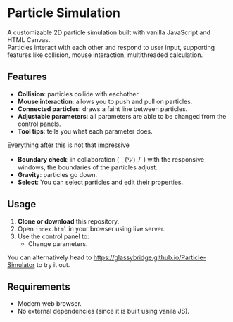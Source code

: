 # Particle Simulation

A customizable 2D particle simulation built with vanilla JavaScript and HTML Canvas.  
Particles interact with each other and respond to user input, supporting features like collision, mouse interaction, multithreaded calculation.

## Features

- **Collision**: particles collide with eachother
- **Mouse interaction**: allows you to push and pull on particles.
- **Connected particles**: draws a faint line between particles.
- **Adjustable parameters**: all parameters are able to be changed from the control panels.
- **Tool tips**: tells you what each parameter does.

Everything after this is not that impressive

- **Boundary check**: in collaboration (¯\_(ツ)_/¯) with the responsive windows, the boundaries of the particles adjust.
- **Gravity**: particles go down.
- **Select**: You can select particles and edit their properties.

## Usage

1. **Clone or download** this repository.
2. Open `index.html` in your browser using live server.
3. Use the control panel to:
   - Change parameters.

You can alternatively head to https://glassybridge.github.io/Particle-Simulator to try it out.

## Requirements

- Modern web browser.
- No external dependencies (since it is built using vanila JS).
